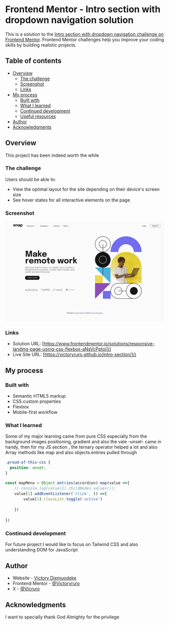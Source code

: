 # Frontend Mentor - Intro section with dropdown navigation solution

This is a solution to the [Intro section with dropdown navigation challenge on Frontend Mentor](https://www.frontendmentor.io/challenges/intro-section-with-dropdown-navigation-ryaPetHE5). Frontend Mentor challenges help you improve your coding skills by building realistic projects. 

## Table of contents

- [Overview](#overview)
  - [The challenge](#the-challenge)
  - [Screenshot](#screenshot)
  - [Links](#links)
- [My process](#my-process)
  - [Built with](#built-with)
  - [What I learned](#what-i-learned)
  - [Continued development](#continued-development)
  - [Useful resources](#useful-resources)
- [Author](#author)
- [Acknowledgments](#acknowledgments)

## Overview
This project has been indeed worth the while

### The challenge

Users should be able to:

- View the optimal layout for the site depending on their device's screen size
- See hover states for all interactive elements on the page

### Screenshot

![](./design/desktopview.png)




### Links

- Solution URL: [https://www.frontendmentor.io/solutions/responsive-landing-page-using-css-flexbox-aNsVcPptoi]()
- Live Site URL: [https://victoryruro.github.io/intro-section/]()

## My process

### Built with

- Semantic HTML5 markup
- CSS custom properties
- Flexbox
- Mobile-first workflow



### What I learned

Some of my major learning came from pure CSS  especially from the background images positioning, gradient and also the vale -unset- came in handy, then for my JS section , the ternary operator helped a lot and also Array methods like map and also objects.entries pulled through 

```css
.proud-of-this-css {
  position: unset;
}
```
```js
const mapMenu = Object.entries(accordion).map(value =>{
    // console.log(value[1].childNodes.values()); 
    value[1].addEventListener('click', () =>{
        value[1].classList.toggle('active')    
        
    })
     
})
```


### Continued development
For future project I would like to focus on Tailwind CSS and also understanding DOM for JavaScript 



## Author

- Website - [Victory Diemuodeke](https://diemuodeke-victory.netlify.app/)
- Frontend Mentor - [@Victoryruro](https://www.frontendmentor.io/profile/Victoryruro)
- X - [@Vicruro](https://x.com/Vicruro)


## Acknowledgments
I want to specially thank God Almighty for the privilege 


